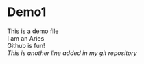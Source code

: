 # Demo1
This is a demo file 
<br>
I am an Aries 
<br>
Github is fun!
<i> <br>
This is another line added in my git repository 
